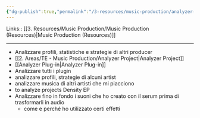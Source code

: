 ```yaml
---
{"dg-publish":true,"permalink":"/3-resources/music-production/analyzer-production/"}
---
```


Links:: [[3. Resources/Music Production/Music Production (Resources)\|Music Production (Resources)]]

---
- Analizzare profili, statistiche e strategie di altri producer
- [[2. Areas/TE - Music Production/Analyzer Project\|Analyzer Project]]
- [[Analyzer Plug-in\|Analyzer Plug-in]]
- Analizzare tutti i plugin
- analizzare profili, strategie di alcuni artist
- analizzare musica di altri artisti che mi piacciono
- to analyze projects Density EP
- Analizzare fino in fondo i suoni che ho creato con il serum prima di trasformarli in audio
	- come e perché ho utilizzato certi effetti